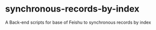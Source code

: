 # synchronous-records-by-index
A Back-end scripts for base of Feishu to synchronous records by index
